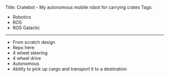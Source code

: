 Title: Cratebot - My autonomous mobile robot for carrying crates
Tags:

- Robotics
- ROS
- ROS Galactic

---

- From scratch design
- Repo here:
- 4 wheel steering
- 4 wheel drive
- Autonomous
- Ability to pick up cargo and transport it to a destination